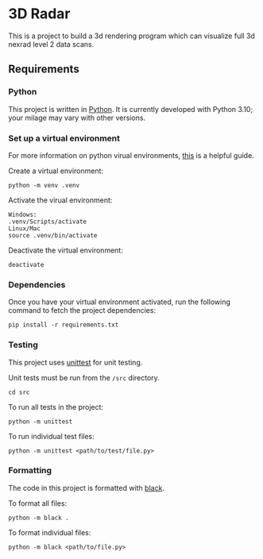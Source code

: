 # 3D Radar

This is a project to build a 3d rendering program which can visualize full 3d nexrad level 2 data scans.

## Requirements

### Python

This project is written in [Python](https://www.python.org/). It is currently developed with Python 3.10; your milage may vary with other versions.

### Set up a virtual environment

For more information on python virual environments, [this](https://realpython.com/python-virtual-environments-a-primer/) is a helpful guide.

Create a virtual environment:
```
python -m venv .venv
```
Activate the virual environment:
```
Windows:
.venv/Scripts/activate
Linux/Mac
source .venv/bin/activate
```
Deactivate the virtual environment:
```
deactivate
```
### Dependencies

Once you have your virtual environment activated, run the following command to fetch the project dependencies:
```
pip install -r requirements.txt
```

### Testing

This project uses [unittest](https://docs.python.org/3/library/unittest.html) for unit testing.

Unit tests must be run from the `/src` directory.
```
cd src
```

To run all tests in the project:
```
python -m unittest
```

To run individual test files:
```
python -m unittest <path/to/test/file.py>
```

### Formatting

The code in this project is formatted with [black](https://pypi.org/project/black/#description).

To format all files:
```
python -m black .
```

To format individual files:
```
python -m black <path/to/file.py>
```

